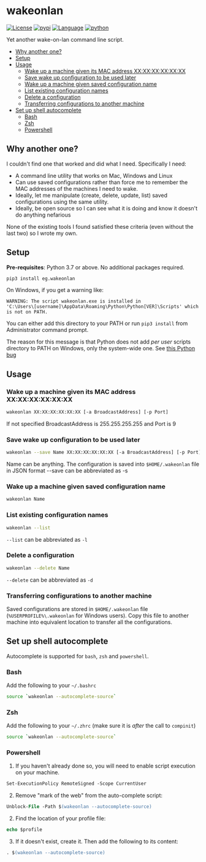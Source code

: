 # wakeonlan #

[![License](https://img.shields.io/badge/license-BSD-brightgreen.svg)](https://opensource.org/licenses/BSD-3-Clause)
[![pypi](https://img.shields.io/pypi/v/eg.wakeonlan)](https://pypi.org/project/eg.wakeonlan)
[![Language](https://img.shields.io/badge/language-Python-blue.svg)](https://www.python.org)
[![python](https://img.shields.io/badge/python->=3.7-blue.svg)](https://www.python.org/downloads/release/python-370/)

Yet another wake-on-lan command line script.

<!-- TOC depthfrom:2 -->

- [Why another one?](#why-another-one)
- [Setup](#setup)
- [Usage](#usage)
    - [Wake up a machine given its MAC address XX:XX:XX:XX:XX:XX](#wake-up-a-machine-given-its-mac-address-xxxxxxxxxxxx)
    - [Save wake up configuration to be used later](#save-wake-up-configuration-to-be-used-later)
    - [Wake up a machine given saved configuration name](#wake-up-a-machine-given-saved-configuration-name)
    - [List existing configuration names](#list-existing-configuration-names)
    - [Delete a configuration](#delete-a-configuration)
    - [Transferring configurations to another machine](#transferring-configurations-to-another-machine)
- [Set up shell autocomplete](#set-up-shell-autocomplete)
    - [Bash](#bash)
    - [Zsh](#zsh)
    - [Powershell](#powershell)

<!-- /TOC -->


## Why another one?

I couldn't find one that worked and did what I need. Specifically I need:
* A command line utility that works on Mac, Windows and Linux
* Can use saved configurations rather than force me to remember the MAC addresses of the machines I need to wake.
* Ideally, let me manipulate (create, delete, update, list) saved configurations using the same utility.
* Ideally, be open source so I can see what it is doing and know it doesn't do anything nefarious

None of the existing tools I found satisfied these criteria (even without the last two) so I wrote my own.

## Setup

**Pre-requisites**: Python 3.7 or above. No additional packages required.

```bash
pip3 install eg.wakeonlan
```

On Windows, if you get a warning like:
```
WARNING: The script wakeonlan.exe is installed in 
'C:\Users\[username]\AppData\Roaming\Python\Python[VER]\Scripts' which is not on PATH.
```

You can either add this directory to your PATH or run `pip3 install` from Administrator command prompt.

The reason for this message is that Python does not add _per user_ scripts directory to PATH on Windows, only the system-wide one. See [this Python bug](https://bugs.python.org/issue39658)

## Usage


### Wake up a machine given its MAC address XX:XX:XX:XX:XX:XX 

```bash
wakeonlan XX:XX:XX:XX:XX:XX [-a BroadcastAddress] [-p Port]
```

If not specified BroadcastAddress is 255.255.255.255 and Port is 9

### Save wake up configuration to be used later

```bash
wakeonlan --save Name XX:XX:XX:XX:XX:XX [-a BroadcastAddress] [-p Port]
```

Name can be anything. The configuration is saved into `$HOME/.wakeonlan` file in JSON format
--save can be abbreviated as -s

### Wake up a machine given saved configuration name

```bash
wakeonlan Name
```

### List existing configuration names

```bash
wakeonlan --list
```

`--list` can be abbreviated as `-l`

### Delete a configuration

```bash
wakeonlan --delete Name
```

`--delete` can be abbreviated as `-d`

### Transferring configurations to another machine

Saved configurations are stored in `$HOME/.wakeonlan` file (`%USERPROFILE%\.wakeonlan` for Windows users).
Copy this file to another machine into equivalent location to transfer all the configurations.

## Set up shell autocomplete

Autocomplete is supported for `bash`, `zsh` and `powershell`.

### Bash

Add the following to your `~/.bashrc`

```bash
source `wakeonlan --autocomplete-source`
```

### Zsh

Add the following to your `~/.zhrc` (make sure it is *after* the call to `compinit`)

```bash
source `wakeonlan --autocomplete-source`
```

### Powershell

1. If you haven't already done so, you will need to enable script execution on your machine.
  ```ps
  Set-ExecutionPolicy RemoteSigned -Scope CurrentUser
  ```
2. Remove "mark of the web" from the auto-complete script:
  ```ps
  Unblock-File -Path $(wakeonlan --autocomplete-source)
  ```
2. Find the location of your profile file:
  ```ps
  echo $profile
  ```
3. If it doesn't exist, create it. Then add the following to its content:
  ```ps
  . $(wakeonlan --autocomplete-source)
  ```

